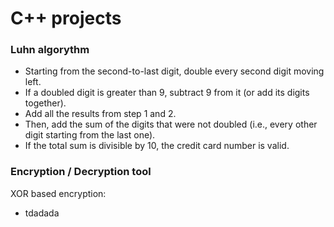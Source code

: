 # C++ projects

### Luhn algorythm
- Starting from the second-to-last digit, double every second digit moving left.
- If a doubled digit is greater than 9, subtract 9 from it (or add its digits together).
- Add all the results from step 1 and 2.
- Then, add the sum of the digits that were not doubled (i.e., every other digit starting from the last one).
- If the total sum is divisible by 10, the credit card number is valid.

### Encryption / Decryption tool
XOR based encryption:
- tdadada
